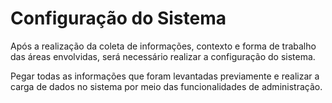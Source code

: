 # Configuração do Sistema

Após a realização da coleta de informações, contexto e forma de trabalho das áreas envolvidas, será necessário realizar a configuração do sistema. 

 Pegar todas as informações que foram levantadas previamente e realizar a carga de dados no sistema por meio das funcionalidades de administração.
